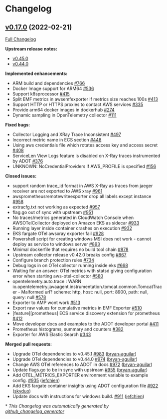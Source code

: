 # Changelog

## [v0.17.0](https://github.com/aws-observability/aws-otel-collector/tree/v0.17.0) (2022-02-21)

[Full Changelog](https://github.com/aws-observability/aws-otel-collector/compare/v0.16.0...v0.17.0)

**Upstream release notes:**
- [v0.45.0](https://github.com/open-telemetry/opentelemetry-collector/releases/tag/v0.45.0)
- [v0.44.0](https://github.com/open-telemetry/opentelemetry-collector/releases/tag/v0.44.0)

**Implemented enhancements:**

- ARM build and dependencies [\#766](https://github.com/aws-observability/aws-otel-collector/issues/766)
- Docker Image support for ARM64 [\#536](https://github.com/aws-observability/aws-otel-collector/issues/536)
- Support k8sprocessor [\#415](https://github.com/aws-observability/aws-otel-collector/issues/415)
- Split EMF metrics in awsemfexporter if metrics size reaches 100s [\#413](https://github.com/aws-observability/aws-otel-collector/issues/413)
- Support HTTP or HTTPS proxies to contact AWS services [\#335](https://github.com/aws-observability/aws-otel-collector/issues/335)
- Provide arm64 docker images in dockerhub [\#274](https://github.com/aws-observability/aws-otel-collector/issues/274)
- Dynamic sampling in OpenTelemetry collector [\#111](https://github.com/aws-observability/aws-otel-collector/issues/111)

**Fixed bugs:**

- Collector Logging and XRay Trace Inconsistent  [\#497](https://github.com/aws-observability/aws-otel-collector/issues/497)
- Incorrect metric name in ECS section [\#448](https://github.com/aws-observability/aws-otel-collector/issues/448)
- Using aws credentials file which rotates access key and access secret [\#408](https://github.com/aws-observability/aws-otel-collector/issues/408)
- ServiceLen View Logs feature is disabled on X-Ray traces instrumented by ADOT [\#376](https://github.com/aws-observability/aws-otel-collector/issues/376)
- UNKNOWN: NoCredentialProviders if AWS_PROFILE is specified [\#156](https://github.com/aws-observability/aws-otel-collector/issues/156)

**Closed issues:**

- support random trace_id format in AWS X-Ray as traces from jaeger receiver are not exported to AWS xray [\#961](https://github.com/aws-observability/aws-otel-collector/issues/961)
- awsprometheusremotewriteexporter drop  all labels except instance [\#958](https://github.com/aws-observability/aws-otel-collector/issues/958)
- extracfg.txt not working as expected [\#957](https://github.com/aws-observability/aws-otel-collector/issues/957)
- flag.go out of sync with upstream [\#951](https://github.com/aws-observability/aws-otel-collector/issues/951)
- No traces/metrics generated in CloudWatch Console when AWSOTelCollector deployed on Amazon EKS as sidecar [\#933](https://github.com/aws-observability/aws-otel-collector/issues/933)
- Running layer inside container crashes on execution [\#932](https://github.com/aws-observability/aws-otel-collector/issues/932)
- EKS fargate OTel awsxray exporter fail  [\#928](https://github.com/aws-observability/aws-otel-collector/issues/928)
- Powershell script for creating windows MSI does not work - cannot deploy as service to windows server [\#893](https://github.com/aws-observability/aws-otel-collector/issues/893)
- Minimal dockerfile that requires no build tool chain [\#878](https://github.com/aws-observability/aws-otel-collector/issues/878)
- Upstream collector release v0.42.0 breaks config [\#867](https://github.com/aws-observability/aws-otel-collector/issues/867)
- Configure branch protection rules  [\#734](https://github.com/aws-observability/aws-otel-collector/issues/734)
- Debug logs in on OTel collector running inside eks [\#668](https://github.com/aws-observability/aws-otel-collector/issues/668)
- Waiting for an answer: OTel metrics with statsd giving configuration error when starting aws-otel-collector [\#580](https://github.com/aws-observability/aws-otel-collector/issues/580)
- opentelemetry.auto.trace : WARN io.opentelemetry.javaagent.instrumentation.tomcat.common.TomcatTracer - Malformed url? scheme: http, host: null, port: 8900, path: null, query: null [\#578](https://github.com/aws-observability/aws-otel-collector/issues/578)
- Exporter to AMP wont work [\#513](https://github.com/aws-observability/aws-otel-collector/issues/513)
- Export raw values for cumulative metrics in EMF Exporter [\#510](https://github.com/aws-observability/aws-otel-collector/issues/510)
- [feature][prometheus] ECS service discovery extension for prometheus [\#412](https://github.com/aws-observability/aws-otel-collector/issues/412)
- Move developer docs and examples to the ADOT developer portal [\#411](https://github.com/aws-observability/aws-otel-collector/issues/411)
- Prometheus histograms, summary and counters [\#382](https://github.com/aws-observability/aws-otel-collector/issues/382)
- Exporter for AWS Elastic Search  [\#343](https://github.com/aws-observability/aws-otel-collector/issues/343)

**Merged pull requests:**

- Upgrade OTel dependencies to v0.45.1 [\#983](https://github.com/aws-observability/aws-otel-collector/pull/983) ([bryan-aguilar](https://github.com/bryan-aguilar))
- Upgrade OTel dependencies to v0.44.0 [\#974](https://github.com/aws-observability/aws-otel-collector/pull/974) ([bryan-aguilar](https://github.com/bryan-aguilar))
- Change AWS OTel references to ADOT in docs [\#972](https://github.com/aws-observability/aws-otel-collector/pull/972) ([bryan-aguilar](https://github.com/bryan-aguilar))
- Update flags.go to be in sync with upstream [\#955](https://github.com/aws-observability/aws-otel-collector/pull/955) ([bryan-aguilar](https://github.com/bryan-aguilar))
- Add OTEL_METRICS_EXPORTER environment variable to example config. [\#935](https://github.com/aws-observability/aws-otel-collector/pull/935) ([jefchien](https://github.com/jefchien))
- Add EKS fargate container insights using ADOT configuration file [\#922](https://github.com/aws-observability/aws-otel-collector/pull/922) ([skyduo](https://github.com/skyduo))
- Update docs with instructions for windows build. [\#911](https://github.com/aws-observability/aws-otel-collector/pull/911) ([jefchien](https://github.com/jefchien))



\* *This Changelog was automatically generated by [github_changelog_generator](https://github.com/github-changelog-generator/github-changelog-generator)*
